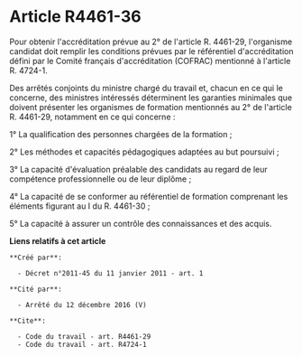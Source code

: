 # Article R4461-36

Pour obtenir l'accréditation prévue au 2° de l'article R. 4461-29, l'organisme candidat doit remplir les conditions prévues
par le référentiel d'accréditation défini par le Comité français d'accréditation (COFRAC) mentionné à l'article R. 4724-1. 

Des arrêtés conjoints du ministre chargé du travail et, chacun en ce qui le concerne, des ministres intéressés déterminent
les garanties minimales que doivent présenter les organismes de formation mentionnés au 2° de l'article R. 4461-29, notamment
en ce qui concerne : 

1° La qualification des personnes chargées de la formation ; 

2° Les méthodes et capacités pédagogiques adaptées au but poursuivi ; 

3° La capacité d'évaluation préalable des candidats au regard de leur compétence professionnelle ou de leur diplôme ; 

4° La capacité de se conformer au référentiel de formation comprenant les éléments figurant au I du R. 4461-30 ; 

5° La capacité à assurer un contrôle des connaissances et des acquis.

**Liens relatifs à cet article**

	**Créé par**:

	  - Décret n°2011-45 du 11 janvier 2011 - art. 1

	**Cité par**:

	  - Arrêté du 12 décembre 2016 (V)

	**Cite**:

	  - Code du travail - art. R4461-29
	  - Code du travail - art. R4724-1
